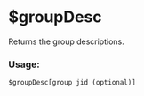 # $groupDesc

Returns the group descriptions.

### Usage:

```
$groupDesc[group jid (optional)]
```
